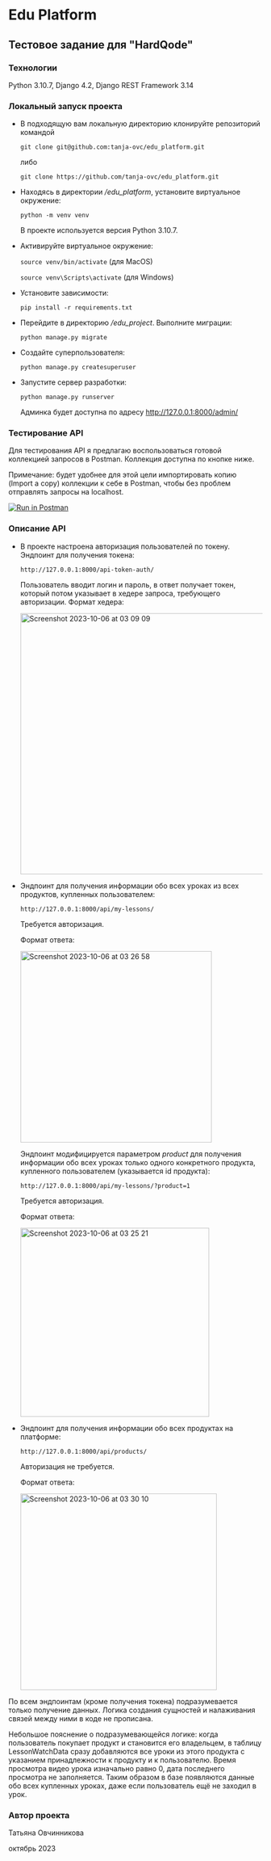 # Edu Platform
## Тестовое задание для "HardQode"

### Технологии

Python 3.10.7, Django 4.2, Django REST Framework 3.14

### Локальный запуск проекта

- В подходящую вам локальную директорию клонируйте репозиторий командой

  ```git clone git@github.com:tanja-ovc/edu_platform.git```

  либо

  ```git clone https://github.com/tanja-ovc/edu_platform.git```

- Находясь в директории _/edu_platform_, установите виртуальное окружение:

  ```python -m venv venv```

  В проекте используется версия Python 3.10.7.
  
- Активируйте виртуальное окружение:

  ```source venv/bin/activate``` (для MacOS)
  
  ```source venv\Scripts\activate``` (для Windows)

- Установите зависимости:

  ```pip install -r requirements.txt```

- Перейдите в директорию _/edu_project_. Выполните миграции:

  ```python manage.py migrate```

- Создайте суперпользователя:

  ```python manage.py createsuperuser```

- Запустите сервер разработки:

  ```python manage.py runserver```

  Админка будет доступна по адресу http://127.0.0.1:8000/admin/


### Тестирование API

Для тестирования API я предлагаю воспользоваться готовой коллекцией запросов в Postman. Коллекция доступна по кнопке ниже.

Примечание: будет удобнее для этой цели импортировать копию (Import a copy) коллекции к себе в Postman, чтобы без проблем отправлять запросы на localhost.

[![Run in Postman](https://run.pstmn.io/button.svg)](https://god.gw.postman.com/run-collection/17781130-2f112267-bd80-4518-896b-6c9cf3ce48f4?action=collection%2Ffork&source=rip_markdown&collection-url=entityId%3D17781130-2f112267-bd80-4518-896b-6c9cf3ce48f4%26entityType%3Dcollection%26workspaceId%3Dbdef9af5-e761-4e4f-9e74-cd2434a8c92b)

### Описание API

- В проекте настроена авторизация пользователей по токену. Эндпоинт для получения токена:

  ```http://127.0.0.1:8000/api-token-auth/```

  Пользователь вводит логин и пароль, в ответ получает токен, который потом указывает в хедере запроса, требующего авторизации. Формат хедера:

  <img width="517" alt="Screenshot 2023-10-06 at 03 09 09" src="https://github.com/tanja-ovc/edu_platform/assets/85249138/55baa3ff-b756-4e5f-ab84-c9814b6790da">


- Эндпоинт для получения информации обо всех уроках из всех продуктов, купленных пользователем:

  ```http://127.0.0.1:8000/api/my-lessons/```

  Требуется авторизация.

  Формат ответа:

  <img width="379" alt="Screenshot 2023-10-06 at 03 26 58" src="https://github.com/tanja-ovc/edu_platform/assets/85249138/513cfb40-25fd-4a6a-b0fc-f88e003e7fa5">



  Эндпоинт модифицируется параметром _product_ для получения информации обо всех уроках только одного конкретного продукта, купленного пользователем (указывается id продукта):

  ```http://127.0.0.1:8000/api/my-lessons/?product=1```

  Требуется авторизация.

  Формат ответа:

  <img width="374" alt="Screenshot 2023-10-06 at 03 25 21" src="https://github.com/tanja-ovc/edu_platform/assets/85249138/8de1e2e1-a38d-48b2-9d8b-67d1fb5175a8">



- Эндпоинт для получения информации обо всех продуктах на платформе:

  ```http://127.0.0.1:8000/api/products/```

  Авторизация не требуется.

  Формат ответа:

  <img width="389" alt="Screenshot 2023-10-06 at 03 30 10" src="https://github.com/tanja-ovc/edu_platform/assets/85249138/233bed03-bfc9-49b1-a9ac-2d3d5d154902">


По всем эндпоинтам (кроме получения токена) подразумевается только получение данных. Логика создания сущностей и налаживания связей между ними в коде не прописана.

Небольшое пояснение о подразумевающейся логике: когда пользователь покупает продукт и становится его владельцем, в таблицу LessonWatchData сразу добавляются все уроки из этого продукта с указанием принадлежности к продукту и к пользователю. Время просмотра видео урока изначально равно 0, дата последнего просмотра не заполняется. Таким образом в базе появляются данные обо всех купленных уроках, даже если пользователь ещё не заходил в урок.

### Автор проекта

Татьяна Овчинникова

октябрь 2023